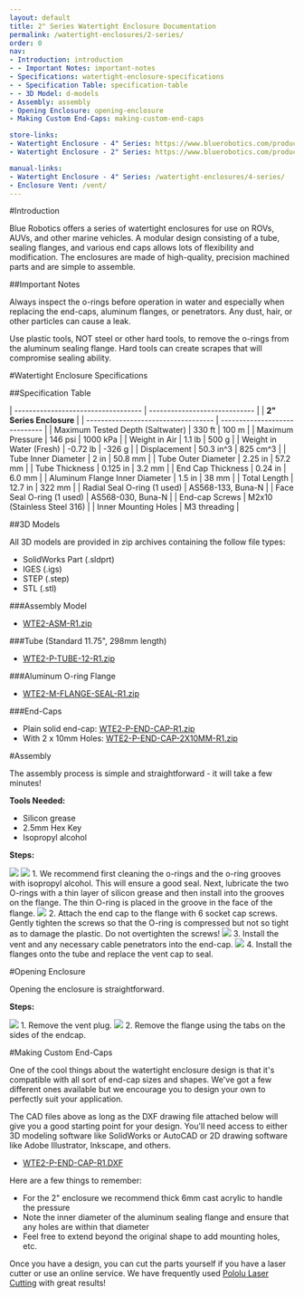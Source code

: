 ```yaml
---
layout: default
title: 2" Series Watertight Enclosure Documentation
permalink: /watertight-enclosures/2-series/
order: 0
nav:
- Introduction: introduction
- - Important Notes: important-notes
- Specifications: watertight-enclosure-specifications
- - Specification Table: specification-table
- - 3D Model: d-models
- Assembly: assembly
- Opening Enclosure: opening-enclosure
- Making Custom End-Caps: making-custom-end-caps

store-links:
- Watertight Enclosure - 4" Series: https://www.bluerobotics.com/product-category/4-series/
- Watertight Enclosure - 2" Series: https://www.bluerobotics.com/product-category/2-series/

manual-links:
- Watertight Enclosure - 4" Series: /watertight-enclosures/4-series/
- Enclosure Vent: /vent/
---
```


#Introduction

Blue Robotics offers a series of watertight enclosures for use on ROVs, AUVs, and other marine vehicles. A modular design consisting of a tube, sealing flanges, and various end caps allows lots of flexibility and modification. The enclosures are made of high-quality, precision machined parts and are simple to assemble.

##Important Notes

<i class="fa fa-exclamation-triangle fa-fw fa-2x text-warning"></i>
Always inspect the o-rings before operation in water and especially when replacing the end-caps, aluminum flanges, or penetrators. Any dust, hair, or other particles can cause a leak.

<i class="fa fa-exclamation-triangle fa-fw fa-2x text-warning"></i>
Use plastic tools, NOT steel or other hard tools, to remove the o-rings from the aluminum sealing flange. Hard tools can create scrapes that will compromise sealing ability.

<!--<i class="fa fa-lightbulb-o fa-fw fa-2x blue"></i>
A slight clicking noise is normal, especially when operated dry. It is caused by slight movement of the shaft in the plastic bearings.-->

#Watertight Enclosure Specifications

##Specification Table

| ----------------------------------- | ----------------------------- |
|                          **2" Series Enclosure**                    |
| ----------------------------------- | ----------------------------- |
| Maximum Tested Depth (Saltwater)    | 330 ft        | 100 m         |
| Maximum Pressure                    | 146 psi       | 1000 kPa      |
| Weight in Air                       | 1.1 lb        | 500 g         |
| Weight in Water (Fresh)             | -0.72 lb      | -326 g        |
| Displacement                        | 50.3 in^3     | 825 cm^3      |
| Tube Inner Diameter                 | 2 in          | 50.8 mm       |
| Tube Outer Diameter                 | 2.25 in       | 57.2 mm       |
| Tube Thickness                      | 0.125 in      | 3.2 mm        |
| End Cap Thickness                   | 0.24 in       | 6.0 mm        |
| Aluminum Flange Inner Diameter      | 1.5 in        | 38 mm         |
| Total Length                        | 12.7 in       | 322 mm        |
| Radial Seal O-ring (1 used)         | AS568-133, Buna-N             |
| Face Seal O-ring (1 used)           | AS568-030, Buna-N             |
| End-cap Screws                      | M2x10 (Stainless Steel 316)   |
| Inner Mounting Holes                | M3 threading                  |

##3D Models

All 3D models are provided in zip archives containing the follow file types:

- SolidWorks Part (.sldprt)
- IGES (.igs) 
- STEP (.step)
- STL (.stl)

###Assembly Model

- [WTE2-ASM-R1.zip](http://www.bluerobotics.com/models/WTE2-ASM-R1.zip)

###Tube (Standard 11.75", 298mm length)

- [WTE2-P-TUBE-12-R1.zip](http://www.bluerobotics.com/models/WTE2-P-TUBE-12-R1.zip)

###Aluminum O-ring Flange

- [WTE2-M-FLANGE-SEAL-R1.zip](http://www.bluerobotics.com/models/WTE2-M-FLANGE-SEAL-R1.zip)

###End-Caps

- Plain solid end-cap: [WTE2-P-END-CAP-R1.zip](http://www.bluerobotics.com/models/WTE2-P-END-CAP-R1.zip)
- With 2 x 10mm Holes: [WTE2-P-END-CAP-2X10MM-R1.zip](http://www.bluerobotics.com/models/WTE2-P-END-CAP-2X10MM-R1.zip)

#Assembly

The assembly process is simple and straightforward - it will take a few minutes!

**Tools Needed:**

* Silicon grease
* 2.5mm Hex Key
* Isopropyl alcohol

**Steps:**

<img src="/assets/images/tutorials/WTE/2-step-1.png" class="img-responsive" style="max-width:600px" />
<img src="/assets/images/tutorials/WTE/2-step-2.png" class="img-responsive" style="max-width:600px" />
1. We recommend first cleaning the o-rings and the o-ring grooves with isopropyl alcohol. This will ensure a good seal. Next, lubricate the two O-rings with a thin layer of silicon grease and then install into the grooves on the flange. The thin O-ring is placed in the groove in the face of the flange.

<img src="/assets/images/tutorials/WTE/2-step-3.png" class="img-responsive" style="max-width:600px" />
2. Attach the end cap to the flange with 6 socket cap screws. Gently tighten the screws so that the O-ring is compressed but not so tight as to damage the plastic. Do not overtighten the screws!

<img src="/assets/images/tutorials/WTE/2-step-5.png" class="img-responsive" style="max-width:600px" />
3. Install the vent and any necessary cable penetrators into the end-cap.  
<img src="/assets/images/tutorials/WTE/2-step-4.png" class="img-responsive" style="max-width:600px" />
4. Install the flanges onto the tube and replace the vent cap to seal.

#Opening Enclosure 

Opening the enclosure is straightforward.

**Steps:**

<img src="/assets/images/tutorials/WTE/2-open-step-1.png" class="img-responsive" style="max-width:600px" />
1. Remove the vent plug. 

<img src="/assets/images/tutorials/WTE/2-open-step-2.png" class="img-responsive" style="max-width:600px" />
2. Remove the flange using the tabs on the sides of the endcap. 


#Making Custom End-Caps

One of the cool things about the watertight enclosure design is that it's compatible with all sort of end-cap sizes and shapes. We've got a few different ones available but we encourage you to design your own to perfectly suit your application.

The CAD files above as long as the DXF drawing file attached below will give you a good starting point for your design. You'll need access to either 3D modeling software like SolidWorks or AutoCAD or 2D drawing software like Adobe Illustrator, Inkscape, and others.

- [WTE2-P-END-CAP-R1.DXF](/wte/dxf/WTE2-P-END-CAP-R1.DXF)

Here are a few things to remember:

- For the 2" enclosure we recommend thick 6mm cast acrylic to handle the pressure
- Note the inner diameter of the aluminum sealing flange and ensure that any holes are within that diameter
- Feel free to extend beyond the original shape to add mounting holes, etc.

Once you have a design, you can cut the parts yourself if you have a laser cutter or use an online service. We have frequently used [Pololu Laser Cutting](https://www.pololu.com/product/749) with great results!
